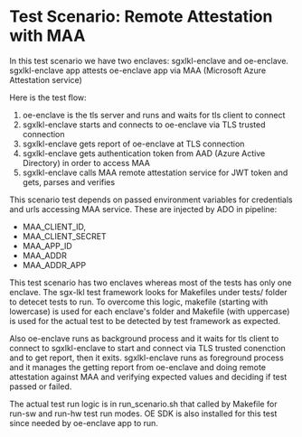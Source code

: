 Test Scenario: Remote Attestation with MAA
==========================================
In this test scenario we have two enclaves: sgxlkl-enclave and oe-enclave.
sgxlkl-enclave app attests oe-enclave app via MAA (Microsoft Azure Attestation service) 

Here is the test flow:
1) oe-enclave is the tls server and runs and waits for tls client to connect
2) sgxlkl-enclave starts and connects to oe-enclave via TLS trusted connection
3) sgxlkl-enclave gets report of oe-enclave at TLS connection
3) sgxlkl-enclave gets authentication token from AAD (Azure Active Directory) in order to access MAA
4) sgxlkl-enclave calls MAA remote attestation service for JWT token and gets, parses and verifies

This scenario test depends on passed environment variables for credentials and urls accessing MAA service. 
These are injected by ADO in pipeline:
- MAA_CLIENT_ID,
- MAA_CLIENT_SECRET
- MAA_APP_ID
- MAA_ADDR
- MAA_ADDR_APP

This test scenario has two enclaves whereas most of the tests has only one enclave. The sgx-lkl test framework looks for Makefiles under tests/ folder to detecet tests to run. To overcome this logic, makefile (starting with lowercase) is used for each enclave's folder and Makefile (with uppercase) is used for the actual test to be detected by test framework as expected. 

Also oe-enclave runs as background process and it waits for tls client to connect to sgxlkl-enclave to start and connect via TLS trusted conenction and to get report, then it exits. sgxlkl-enclave runs as foreground process and it manages the getting report from oe-enclave and doing remote attestation against MAA and verifying expected values and deciding if test passed or failed.

The actual test run logic is in run_scenario.sh that called by Makefile for run-sw and run-hw test run modes. OE SDK is also installed for this test since needed by oe-enclave app to run.

